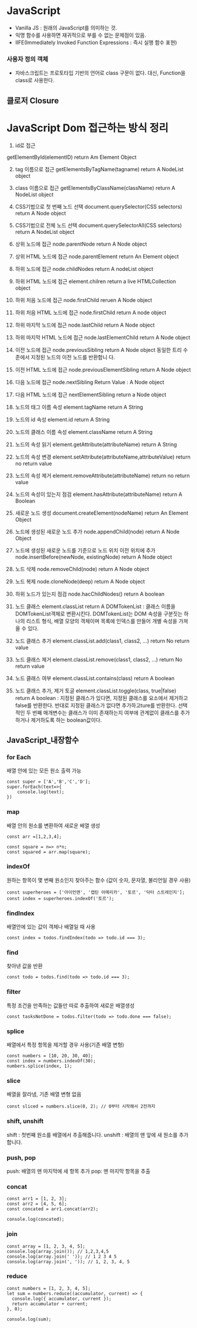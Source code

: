 # JavaScript

- Vanilla JS : 원래의 JavaScript를 의미하는 것.
- 익명 함수를 사용하면 재귀적으로 부를 수 없는 문제점이 있음.
- IIFE(Immediately Invoked Function Expressions : 즉시 실행 함수 표현)

### 사용자 정의 객체
- 자바스크립트는 프로토타입 기반의 언어로 class 구문이 없다. 대신, Function을 class로 사용한다. 

## 클로저 Closure

#  JavaScript Dom 접근하는 방식 정리

1) id로 접근

getElementById(elementID) 
return Am Element Object

2) tag 이름으로 접근 
getElementsByTagName(tagname)
return A NodeList object

3) class 이름으로 접근
getElementsByClassName(className)
return A NodeList object

4) CSS기법으로 첫 번째 노드 선택
document.querySelector(CSS selectors)
return A Node object

5) CSS기법으로 전체 노드 선택
document.querySelectorAll(CSS selectors)
return A NodeList object

6) 상위 노드에 접근
node.parentNode
return A Node object

7) 상위 HTML 노드에 접근
node.parentElement
return An Element object

8) 하위 노드에 접근
node.childNodes
return A nodeList object

9) 하위 HTML 노드에 접근
element.chilren
return a live HTMLCollection object

10) 하위 처음 노드에 접근
node.firstChild
reruen A Node object

11) 하위 처음 HTML 노드에 접근
node.firstChild
return A node object

12) 하위 마지막 노드에 접근
node.lastChild
return A Node object

13) 하위 마지막 HTML 노드에 접근
node.lastElementChild
return A Node object

14) 이전 노드에 접근
node.previousSibling
return A Node object
동일한 트리 수준에서 지정된 노드의 이전 노드를 반환합니
다.

15) 이전 HTML 노드에 접근
node.previousElementSibling
return A Node object

16) 다음 노드에 접근
node.nextSibling
Return Value : A Node object


17) 다음 HTML 노드에 접근
nextElementSibling
return a Node object

18) 노드의 태그 이름 속성
element.tagName
return A String 

19) 노드의 id 속성
element.id
return A String 

20) 노드의 클래스 이름 속성
element.className
return A String 

21) 노드의 속성 읽기
element.getAttribute(attributeName)
return A String 

22) 노드의 속성 변경
element.setAttribute(attributeName,attributeValue)
return no return value 

22) 노드의 속성 제거
element.removeAttribute(attributeName)
return no return value 

23) 노드의 속성이 있는지 점검
element.hasAttribute(attributeName)
return A Boolean

24) 새로운 노드 생성
document.createElement(nodeName)
return An Element Object

24) 노드에 생성된 새로운 노드 추가
node.appendChild(node)
return A Node Object

25) 노드에 생성된 새로운 노드를 기준으로 노드 위치 이전 위치에 추가
node.insertBefore(newNode, existingNode)
return A Node object

26) 노드 삭제
node.removeChild(node)
return A Node object

27) 노드 복제
node.cloneNode(deep)
return A Node object


28) 하위 노드가 있는지 점검 
node.hacChildNodes()
return A boolean 

29) 노드 클래스 
element.classList
return A DOMTokenList
: 클래스 이름을 DOMTokenList객체로 변환시킨다.
DOMTokenList는 DOM 속성을 구분짓는 하나의 리스트 형식,
배열 모양의 객체이며 목록에 인덱스를 만들어 개별 속성을 가져올 수 있다.

30) 노드 클래스 추가
element.classList.add(class1, class2, ...)
return No return value

31) 노드 클래스 제거 
element.classList.remove(class1, class2, ...)
return No return value

32) 노드 클래스 여부
element.classList.contains(class)
return A boolean 

33) 노드 클래스 추가, 제거 토글
element.classList.toggle(class, true|false)
return A boolean 
: 지정된 클래스가 있다면, 지정된 클래스를 요소에서 제거하고 false를 반환한다. 반대로 지정된 클래스가 없다면 추가하고ture를 반환한다.
선택적인 두 번째 매개변수는 클래스가 이미 존재하는지 여부에 관계없이 클래스를 추가하거나 제거하도록 하는 boolean값이다. 


## JavaScript_내장함수

### for Each
배열 안에 있는 모든 원소 출력 가능

```
const super = ['A','B','C','D'];
super.forEach(text=>{
	console.log(text);
})
```

### map
배열 안의 원소를 변환하여 새로운 배열 생성
```
const arr =[1,2,3,4];

const square = n=> n*n;
const squared = arr.map(square);
```

### indexOf
원하는 항목이 몇 번째 원소인지 찾아주는 함수 (값이 숫자, 문자열, 불리언일 경우 사용)
```
const superheroes = ['아이언맨', '캡틴 아메리카', '토르', '닥터 스트레인지'];
const index = superheroes.indexOf('토르');
```

### findIndex
배열안에 있는 값이 객체나 배열일 때 사용
```
const index = todos.findIndex(todo => todo.id === 3);
```

### find
찾아낸 값을 반환
```
const todo = todos.find(todo => todo.id === 3);
```


### filter
특정 조건을 만족하는 값들만 따로 추출하여 새로운 배열생성
```
const tasksNotDone = todos.filter(todo => todo.done === false);
```

### splice
배열에서 특정 항목을 제거할 경우 사용(기존 배열 변형)
```
const numbers = [10, 20, 30, 40];
const index = numbers.indexOf(30);
numbers.splice(index, 1);
```

### slice
배열을 잘라냄, 기존 배열 변형 없음
```
const sliced = numbers.slice(0, 2); // 0부터 시작해서 2전까지
```

### shift, unshift
shift :  첫번째 원소를 배열에서 추출해줍니다.
unshift : 배열의 맨 앞에 새 원소를 추가합니다.

### push, pop
push: 배열의 맨 마지막에 새 항목 추가
pop: 맨 마지막 항목을 추출

### concat
```
const arr1 = [1, 2, 3];
const arr2 = [4, 5, 6];
const concated = arr1.concat(arr2);

console.log(concated);
```

### join
```
const array = [1, 2, 3, 4, 5];
console.log(array.join()); // 1,2,3,4,5
console.log(array.join(' ')); // 1 2 3 4 5
console.log(array.join(', ')); // 1, 2, 3, 4, 5
```

### reduce
```
const numbers = [1, 2, 3, 4, 5];
let sum = numbers.reduce((accumulator, current) => {
  console.log({ accumulator, current });
  return accumulator + current;
}, 0);

console.log(sum);
```
